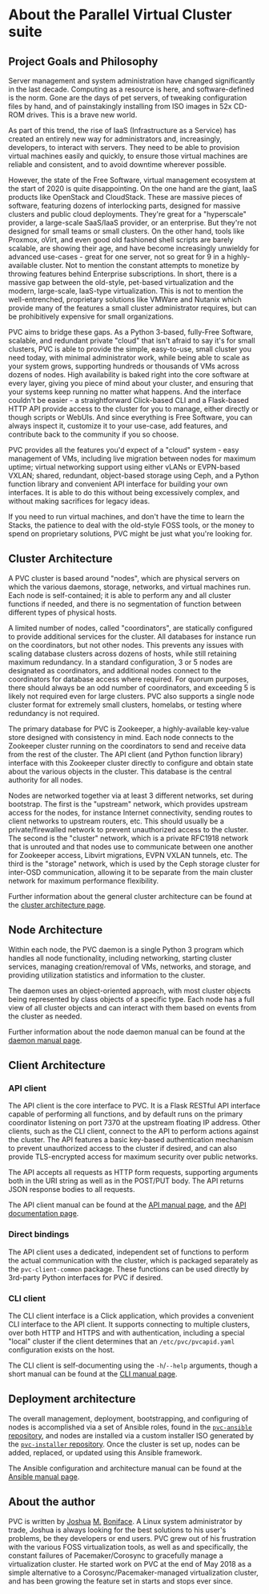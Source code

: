 # About the Parallel Virtual Cluster suite

## Project Goals and Philosophy

Server management and system administration have changed significantly in the last decade. Computing as a resource is here, and software-defined is the norm. Gone are the days of pet servers, of tweaking configuration files by hand, and of painstakingly installing from ISO images in 52x CD-ROM drives. This is a brave new world.

As part of this trend, the rise of IaaS (Infrastructure as a Service) has created an entirely new way for administrators and, increasingly, developers, to interact with servers. They need to be able to provision virtual machines easily and quickly, to ensure those virtual machines are reliable and consistent, and to avoid downtime wherever possible.

However, the state of the Free Software, virtual management ecosystem at the start of 2020 is quite disappointing. On the one hand are the giant, IaaS products like OpenStack and CloudStack. These are massive pieces of software, featuring dozens of interlocking parts, designed for massive clusters and public cloud deployments. They're great for a "hyperscale" provider, a large-scale SaaS/IaaS provider, or an enterprise. But they're not designed for small teams or small clusters. On the other hand, tools like Proxmox, oVirt, and even good old fashioned shell scripts are barely scalable, are showing their age, and have become increasingly unwieldy for advanced use-cases - great for one server, not so great for 9 in a highly-available cluster. Not to mention the constant attempts to monetize by throwing features behind Enterprise subscriptions. In short, there is a massive gap between the old-style, pet-based virtualization and the modern, large-scale, IaaS-type virtualization. This is not to mention the well-entrenched, proprietary solutions like VMWare and Nutanix which provide many of the features a small cluster administrator requires, but can be prohibitively expensive for small organizations.

PVC aims to bridge these gaps. As a Python 3-based, fully-Free Software, scalable, and redundant private "cloud" that isn't afraid to say it's for small clusters, PVC is able to provide the simple, easy-to-use, small cluster you need today, with minimal administrator work, while being able to scale as your system grows, supporting hundreds or thousands of VMs across dozens of nodes. High availability is baked right into the core software at every layer, giving you piece of mind about your cluster, and ensuring that your systems keep running no matter what happens. And the interface couldn't be easier - a straightforward Click-based CLI and a Flask-based HTTP API provide access to the cluster for you to manage, either directly or though scripts or WebUIs. And since everything is Free Software, you can always inspect it, customize it to your use-case, add features, and contribute back to the community if you so choose.

PVC provides all the features you'd expect of a "cloud" system - easy management of VMs, including live migration between nodes for maximum uptime; virtual networking support using either vLANs or EVPN-based VXLAN; shared, redundant, object-based storage using Ceph, and a Python function library and convenient API interface for building your own interfaces. It is able to do this without being excessively complex, and without making sacrifices for legacy ideas.

If you need to run virtual machines, and don't have the time to learn the Stacks, the patience to deal with the old-style FOSS tools, or the money to spend on proprietary solutions, PVC might be just what you're looking for.

## Cluster Architecture

A PVC cluster is based around "nodes", which are physical servers on which the various daemons, storage, networks, and virtual machines run. Each node is self-contained; it is able to perform any and all cluster functions if needed, and there is no segmentation of function between different types of physical hosts.

A limited number of nodes, called "coordinators", are statically configured to provide additional services for the cluster. All databases for instance run on the coordinators, but not other nodes. This prevents any issues with scaling database clusters across dozens of hosts, while still retaining maximum redundancy. In a standard configuration, 3 or 5 nodes are designated as coordinators, and additional nodes connect to the coordinators for database access where required. For quorum purposes, there should always be an odd number of coordinators, and exceeding 5 is likely not required even for large clusters. PVC also supports a single node cluster format for extremely small clusters, homelabs, or testing where redundancy is not required.

The primary database for PVC is Zookeeper, a highly-available key-value store designed with consistency in mind. Each node connects to the Zookeeper cluster running on the coordinators to send and receive data from the rest of the cluster. The API client (and Python function library) interface with this Zookeeper cluster directly to configure and obtain state about the various objects in the cluster. This database is the central authority for all nodes.

Nodes are networked together via at least 3 different networks, set during bootstrap. The first is the "upstream" network, which provides upstream access for the nodes, for instance Internet connectivity, sending routes to client networks to upstream routers, etc. This should usually be a private/firewalled network to prevent unauthorized access to the cluster. The second is the "cluster" network, which is a private RFC1918 network that is unrouted and that nodes use to communicate between one another for Zookeeper access, Libvirt migrations, EVPN VXLAN tunnels, etc. The third is the "storage" network, which is used by the Ceph storage cluster for inter-OSD communication, allowing it to be separate from the main cluster network for maximum performance flexibility.

Further information about the general cluster architecture can be found at the [cluster architecture page](/architecture/cluster).

## Node Architecture

Within each node, the PVC daemon is a single Python 3 program which handles all node functionality, including networking, starting cluster services, managing creation/removal of VMs, networks, and storage, and providing utilization statistics and information to the cluster.

The daemon uses an object-oriented approach, with most cluster objects being represented by class objects of a specific type. Each node has a full view of all cluster objects and can interact with them based on events from the cluster as needed.

Further information about the node daemon manual can be found at the [daemon manual page](/manuals/daemon).

## Client Architecture

### API client

The API client is the core interface to PVC. It is a Flask RESTful API interface capable of performing all functions, and by default runs on the primary coordinator listening on port 7370 at the upstream floating IP address. Other clients, such as the CLI client, connect to the API to perform actions against the cluster. The API features a basic key-based authentication mechanism to prevent unauthorized access to the cluster if desired, and can also provide TLS-encrypted access for maximum security over public networks.

The API accepts all requests as HTTP form requests, supporting arguments both in the URI string as well as in the POST/PUT body. The API returns JSON response bodies to all requests.

The API client manual can be found at the [API manual page](/manuals/api), and the [API documentation page](/manuals/api-reference.html).

### Direct bindings

The API client uses a dedicated, independent set of functions to perform the actual communication with the cluster, which is packaged separately as the `pvc-client-common` package. These functions can be used directly by 3rd-party Python interfaces for PVC if desired.

### CLI client

The CLI client interface is a Click application, which provides a convenient CLI interface to the API client. It supports connecting to multiple clusters, over both HTTP and HTTPS and with authentication, including a special "local" cluster if the client determines that an `/etc/pvc/pvcapid.yaml` configuration exists on the host.

The CLI client is self-documenting using the `-h`/`--help` arguments, though a short manual can be found at the [CLI manual page](/manuals/cli).

## Deployment architecture

The overall management, deployment, bootstrapping, and configuring of nodes is accomplished via a set of Ansible roles, found in the [`pvc-ansible` repository](https://github.com/parallelvirtualcluster/pvc-ansible), and nodes are installed via a custom installer ISO generated by the [`pvc-installer` repository](https://github.com/parallelvirtualcluster/pvc-installer). Once the cluster is set up, nodes can be added, replaced, or updated using this Ansible framework.

The Ansible configuration and architecture manual can be found at the [Ansible manual page](/manuals/ansible).

## About the author

PVC is written by [Joshua](https://www.boniface.me) [M.](https://bonifacelabs.ca) [Boniface](https://github.com/joshuaboniface). A Linux system administrator by trade, Joshua is always looking for the best solutions to his user's problems, be they developers or end users. PVC grew out of his frustration with the various FOSS virtualization tools, as well as and specifically, the constant failures of Pacemaker/Corosync to gracefully manage a virtualization cluster. He started work on PVC at the end of May 2018 as a simple alternative to a Corosync/Pacemaker-managed virtualization cluster, and has been growing the feature set in starts and stops ever since.
